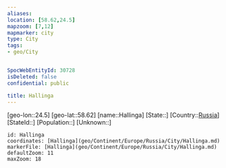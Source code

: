 ```yaml
---
aliases: 
location: [58.62,24.5]
mapzoom: [7,12] 
mapmarker: city 
type: City
tags:
- geo/City


SpocWebEntityId: 30728
isDeleted: false
confidential: public

title: Hallinga
---
```

[geo-lon::24.5]
[geo-lat::58.62]
[name::Hallinga]
[State::]
[Country::[Russia](geo/Continent/Europe/Russia.md)]
[StateId::]
[Population::]
[Unknown::]


```leaflet
id: Hallinga
coordinates: [Hallinga](geo/Continent/Europe/Russia/City/Hallinga.md)
markerFile: [Hallinga](geo/Continent/Europe/Russia/City/Hallinga.md)
defaultZoom: 11 
maxZoom: 18
```


